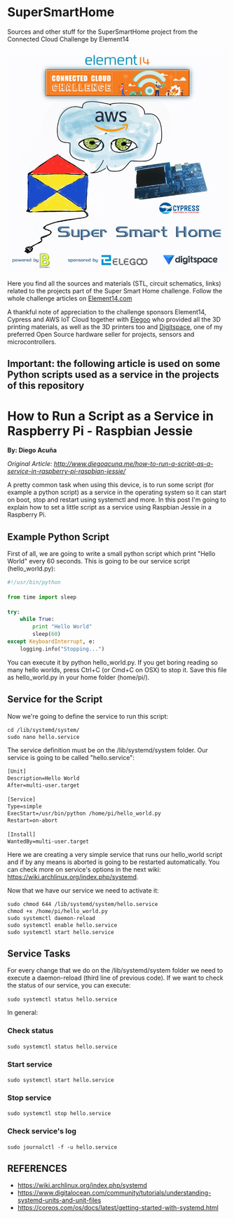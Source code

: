# SuperSmartHome
Sources and other stuff for the SuperSmartHome project from the Connected Cloud Challenge by Element14

![SuperSmartHome logo and sponsors](https://github.com/alicemirror/SuperSmartHome/blob/master/Images/SuperSmartHome-Logo-Sponsors.jpg)

Here you find all the sources and materials (STL, circuit schematics, links) related to the projects part of the Super Smart Home challenge. Follow the whole challenge articles on [Element14.com](https://www.element14.com/community/community/design-challenges/connected-cloud-challenge-with-cypress-and-aws-iot/blog/authors/balearicdynamics?ICID=connectedcloud-challenger-doc)

A thankful note of appreciation to the challenge sponsors Element14, Cypress and AWS IoT Cloud together with [Elegoo](http://Elegoo.com) who provided all the 3D printing materials, as well as the 3D printers too and [Digitspace](https://www.digitspace.com/lora-433mhz-esp32-oled-0-96inch-ble-wireless-module?c8a5a9c712222e2c ), one of my preferred Open Source hardware seller for projects, sensors and microcontrollers.

## Important: the following article is used on some Python scripts used as a service in the projects of this repository

# How to Run a Script as a Service in Raspberry Pi - Raspbian Jessie
**By: Diego Acuña**

_Original Article: http://www.diegoacuna.me/how-to-run-a-script-as-a-service-in-raspberry-pi-raspbian-jessie/_

A pretty common task when using this device, is to run some script (for example a python script) as a 
service in the operating system so it can start on boot, stop and restart using systemctl and more. In 
this post I'm going to explain how to set a little script as a service using Raspbian Jessie in a Raspberry Pi.

## Example Python Script

First of all, we are going to write a small python script which print "Hello World" every 60 seconds. 
This is going to be our service script (hello_world.py):

```python
#!/usr/bin/python

from time import sleep

try:
    while True:
        print "Hello World"
        sleep(60)
except KeyboardInterrupt, e:
    logging.info("Stopping...")
```

You can execute it by python hello_world.py. If you get boring reading so many hello worlds, press Ctrl+C (or Cmd+C on OSX) to stop it. Save this file as hello_world.py in your home folder (home/pi/).

## Service for the Script

Now we're going to define the service to run this script:

```Shell
cd /lib/systemd/system/
sudo nano hello.service
```

The service definition must be on the /lib/systemd/system folder. Our service is going to be called "hello.service":

```text
[Unit]
Description=Hello World
After=multi-user.target

[Service]
Type=simple
ExecStart=/usr/bin/python /home/pi/hello_world.py
Restart=on-abort

[Install]
WantedBy=multi-user.target
```

Here we are creating a very simple service that runs our hello_world script and if by any means is aborted is going to be restarted automatically. You can check more on service's options in the next wiki: https://wiki.archlinux.org/index.php/systemd.

Now that we have our service we need to activate it:

```Shell
sudo chmod 644 /lib/systemd/system/hello.service
chmod +x /home/pi/hello_world.py
sudo systemctl daemon-reload
sudo systemctl enable hello.service
sudo systemctl start hello.service
```

## Service Tasks
For every change that we do on the /lib/systemd/system folder we need to execute a daemon-reload (third line of previous code). If we want to check the status of our service, you can execute:

`sudo systemctl status hello.service`

In general:

### Check status
`sudo systemctl status hello.service`

### Start service
`sudo systemctl start hello.service`

### Stop service
`sudo systemctl stop hello.service`

### Check service's log
`sudo journalctl -f -u hello.service`

## REFERENCES
- https://wiki.archlinux.org/index.php/systemd
- https://www.digitalocean.com/community/tutorials/understanding-systemd-units-and-unit-files
- https://coreos.com/os/docs/latest/getting-started-with-systemd.html
